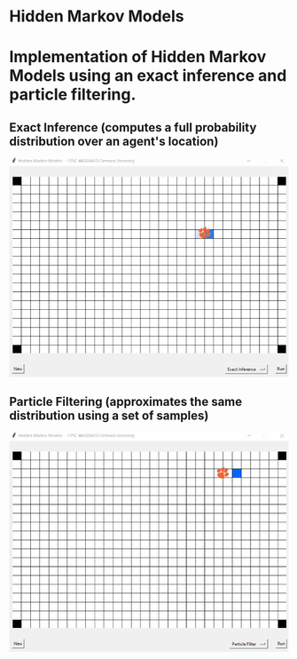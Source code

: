 # Hidden Markov Models
# Implementation of Hidden Markov Models using an exact inference and particle filtering.
## Exact Inference (computes a full probability distribution over an agent's location)
![](https://github.com/Praj390/CPSC6420_Artificial_Intelligence/blob/main/Hidden%20Markov%20Models/exact.gif)
## Particle Filtering (approximates the same distribution using a set of samples)
![](https://github.com/Praj390/CPSC6420_Artificial_Intelligence/blob/main/Hidden%20Markov%20Models/particle.gif)